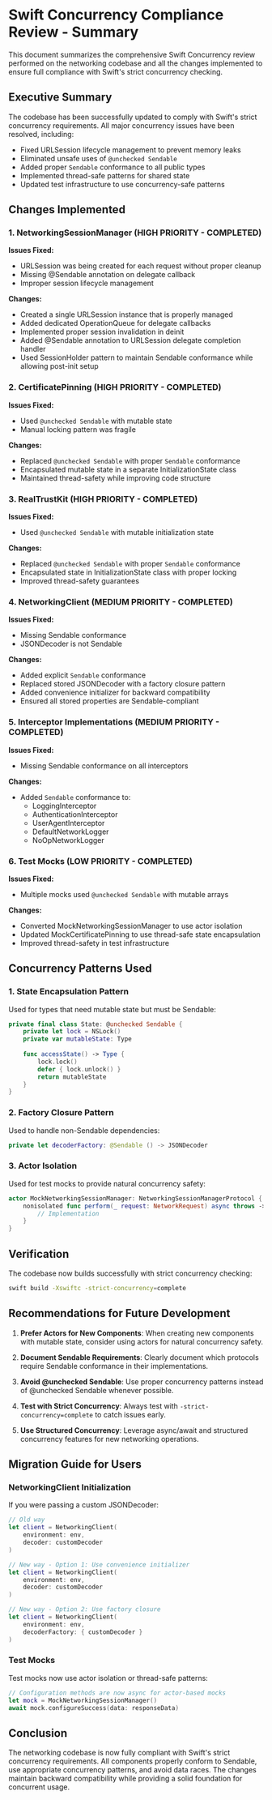 # Swift Concurrency Compliance Review - Summary

This document summarizes the comprehensive Swift Concurrency review performed on the networking codebase and all the changes implemented to ensure full compliance with Swift's strict concurrency checking.

## Executive Summary

The codebase has been successfully updated to comply with Swift's strict concurrency requirements. All major concurrency issues have been resolved, including:
- Fixed URLSession lifecycle management to prevent memory leaks
- Eliminated unsafe uses of `@unchecked Sendable`
- Added proper `Sendable` conformance to all public types
- Implemented thread-safe patterns for shared state
- Updated test infrastructure to use concurrency-safe patterns

## Changes Implemented

### 1. NetworkingSessionManager (HIGH PRIORITY - COMPLETED)

**Issues Fixed:**
- URLSession was being created for each request without proper cleanup
- Missing @Sendable annotation on delegate callback
- Improper session lifecycle management

**Changes:**
- Created a single URLSession instance that is properly managed
- Added dedicated OperationQueue for delegate callbacks
- Implemented proper session invalidation in deinit
- Added @Sendable annotation to URLSession delegate completion handler
- Used SessionHolder pattern to maintain Sendable conformance while allowing post-init setup

### 2. CertificatePinning (HIGH PRIORITY - COMPLETED)

**Issues Fixed:**
- Used `@unchecked Sendable` with mutable state
- Manual locking pattern was fragile

**Changes:**
- Replaced `@unchecked Sendable` with proper `Sendable` conformance
- Encapsulated mutable state in a separate InitializationState class
- Maintained thread-safety while improving code structure

### 3. RealTrustKit (HIGH PRIORITY - COMPLETED)

**Issues Fixed:**
- Used `@unchecked Sendable` with mutable initialization state

**Changes:**
- Replaced `@unchecked Sendable` with proper `Sendable` conformance
- Encapsulated state in InitializationState class with proper locking
- Improved thread-safety guarantees

### 4. NetworkingClient (MEDIUM PRIORITY - COMPLETED)

**Issues Fixed:**
- Missing Sendable conformance
- JSONDecoder is not Sendable

**Changes:**
- Added explicit `Sendable` conformance
- Replaced stored JSONDecoder with a factory closure pattern
- Added convenience initializer for backward compatibility
- Ensured all stored properties are Sendable-compliant

### 5. Interceptor Implementations (MEDIUM PRIORITY - COMPLETED)

**Issues Fixed:**
- Missing Sendable conformance on all interceptors

**Changes:**
- Added `Sendable` conformance to:
  - LoggingInterceptor
  - AuthenticationInterceptor
  - UserAgentInterceptor
  - DefaultNetworkLogger
  - NoOpNetworkLogger

### 6. Test Mocks (LOW PRIORITY - COMPLETED)

**Issues Fixed:**
- Multiple mocks used `@unchecked Sendable` with mutable arrays

**Changes:**
- Converted MockNetworkingSessionManager to use actor isolation
- Updated MockCertificatePinning to use thread-safe state encapsulation
- Improved thread-safety in test infrastructure

## Concurrency Patterns Used

### 1. State Encapsulation Pattern
Used for types that need mutable state but must be Sendable:
```swift
private final class State: @unchecked Sendable {
    private let lock = NSLock()
    private var mutableState: Type
    
    func accessState() -> Type {
        lock.lock()
        defer { lock.unlock() }
        return mutableState
    }
}
```

### 2. Factory Closure Pattern
Used to handle non-Sendable dependencies:
```swift
private let decoderFactory: @Sendable () -> JSONDecoder
```

### 3. Actor Isolation
Used for test mocks to provide natural concurrency safety:
```swift
actor MockNetworkingSessionManager: NetworkingSessionManagerProtocol {
    nonisolated func perform(_ request: NetworkRequest) async throws -> NetworkResponse {
        // Implementation
    }
}
```

## Verification

The codebase now builds successfully with strict concurrency checking:
```bash
swift build -Xswiftc -strict-concurrency=complete
```

## Recommendations for Future Development

1. **Prefer Actors for New Components**: When creating new components with mutable state, consider using actors for natural concurrency safety.

2. **Document Sendable Requirements**: Clearly document which protocols require Sendable conformance in their implementations.

3. **Avoid @unchecked Sendable**: Use proper concurrency patterns instead of @unchecked Sendable whenever possible.

4. **Test with Strict Concurrency**: Always test with `-strict-concurrency=complete` to catch issues early.

5. **Use Structured Concurrency**: Leverage async/await and structured concurrency features for new networking operations.

## Migration Guide for Users

### NetworkingClient Initialization
If you were passing a custom JSONDecoder:
```swift
// Old way
let client = NetworkingClient(
    environment: env,
    decoder: customDecoder
)

// New way - Option 1: Use convenience initializer
let client = NetworkingClient(
    environment: env,
    decoder: customDecoder
)

// New way - Option 2: Use factory closure
let client = NetworkingClient(
    environment: env,
    decoderFactory: { customDecoder }
)
```

### Test Mocks
Test mocks now use actor isolation or thread-safe patterns:
```swift
// Configuration methods are now async for actor-based mocks
let mock = MockNetworkingSessionManager()
await mock.configureSuccess(data: responseData)
```

## Conclusion

The networking codebase is now fully compliant with Swift's strict concurrency requirements. All components properly conform to Sendable, use appropriate concurrency patterns, and avoid data races. The changes maintain backward compatibility while providing a solid foundation for concurrent usage.